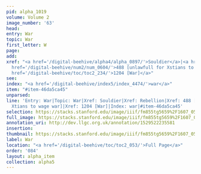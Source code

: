 ```yaml
---
pid: alpha_1019
volume: Volume 2
image_number: '63'
head: 
entry: War
topic: War
first_letter: W
page: 
add: 
xref: "<a href='/digital-beehive/alpha4/alpha_0897/'>Souldier</a>|<a href='/digital-beehive/alpha4/alpha_0777/'>Rebellion</a>|<a
  href='/digital-beehive/num2/num_0604/'>488 [unlawfull for Xstians to wage war]</a>|<a
  href='/digital-beehive/toc/toc2_234/'>1204 [War]</a>"
see: 
index: "<a href='/digital-beehive/index5/index_4474/'>war</a>"
item: "#item-46da5ca45"
unparsed: 
line: 'Entry: War|Topic: War|Xref: Souldier|Xref: Rebellion|Xref: 488 [unlawfull for
  Xtians to wage war]|Xref: 1204 [War]|Index: war|#item-46da5ca45'
selection: https://stacks.stanford.edu/image/iiif/fm855tg5659%2F1607_0530/338,2945,2986,749/full/0/default.jpg
full_image: https://stacks.stanford.edu/image/iiif/fm855tg5659%2F1607_0530/full/full/0/default.jpg
annotation_uri: http://dev.llgc.org.uk/annotation/1529522235581
insertion: 
thumbnail: https://stacks.stanford.edu/image/iiif/fm855tg5659%2F1607_0530/338,2945,600,180/250,/0/default.jpg
label: War
location: "<a href='/digital-beehive/toc/toc2_053/'>Full Page</a>"
order: '084'
layout: alpha_item
collection: alpha5
---
```

